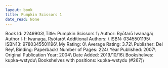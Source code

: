 ```yaml
---
layout: book
title: Pumpkin Scissors 1
date_read: None
---
```


Book Id: 2249903\ 
Title: Pumpkin Scissors 1\ 
Author: Ryōtarō Iwanaga\ 
Author l-f: Iwanaga, Ryōtarō\ 
Additional Authors: \ 
ISBN: 0345501195\ 
ISBN13: 9780345501196\ 
My Rating: 0\ 
Average Rating: 3.72\ 
Publisher: Del Rey\ 
Binding: Paperback\ 
Number of Pages: 224\ 
Year Published: 2007\ 
Original Publication Year: 2004\ 
Date Added: 2019/10/16\ 
Bookshelves: kupka-wstydu\ 
Bookshelves with positions: kupka-wstydu (#267)\ 

